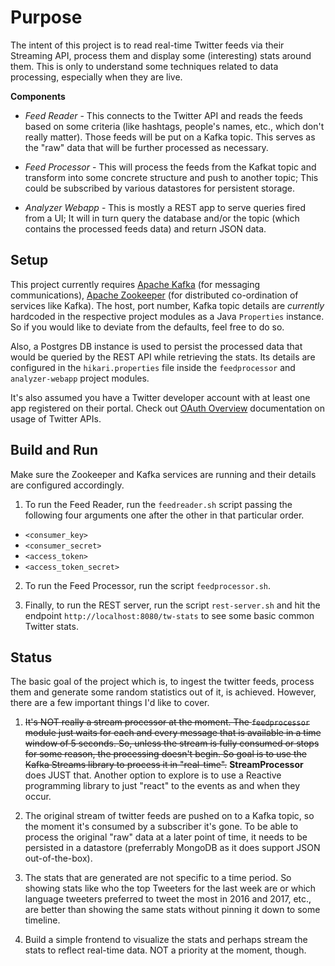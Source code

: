 # Purpose
The intent of this project is to read real-time Twitter feeds via their Streaming API, process them and display some (interesting) stats around them.
This is only to understand some techniques related to data processing, especially when they are live.

<b>Components</b>
<ul>
<li>

<i>Feed Reader</i> - This connects to the Twitter API and reads the feeds based on some criteria (like hashtags, people's names, etc., which don't really matter). Those feeds will be put on a Kafka topic. This serves as the "raw" data that will be further processed as necessary.

</li>

<li>

<i>Feed Processor</i> - This will process the feeds from the Kafkat topic and transform into some concrete structure and push to another topic; This could be subscribed by various datastores for persistent storage.

</li>

<li>

<i>Analyzer Webapp</i> - This is mostly a REST app to serve queries fired from a UI; It will in turn query the database and/or the topic (which contains the processed feeds data) and return JSON data.

</li>
</ul>

## Setup

This project currently requires [Apache Kafka](http://kafka.apache.org/quickstart) (for messaging communications), [Apache Zookeeper](https://zookeeper.apache.org) (for distributed co-ordination of services like Kafka). The host, port number, Kafka topic details are *currently* hardcoded in the respective project modules as a Java `Properties` instance. So if you would like to deviate from the defaults, feel free to do so.

Also, a Postgres DB instance is used to persist the processed data that would be queried by the REST API while retrieving the stats. Its details are configured in the `hikari.properties` file inside the `feedprocessor` and `analyzer-webapp` project modules.

It's also assumed you have a Twitter developer account with at least one app registered on their portal. Check out [OAuth Overview](https://dev.twitter.com/oauth/overview/introduction) documentation on usage of Twitter APIs.

## Build and Run

Make sure the Zookeeper and Kafka services are running and their details are configured accordingly.

1. To run the Feed Reader, run the `feedreader.sh` script passing the following four arguments one after the other in that particular order.

* `<consumer_key>`
* `<consumer_secret>`
* `<access_token>`
* `<access_token_secret>`

2. To run the Feed Processor, run the script `feedprocessor.sh`.

3. Finally, to run the REST server, run the script `rest-server.sh` and hit the endpoint `http://localhost:8080/tw-stats` to see some basic common Twitter stats.

<b>Status</b>
-------------

The basic goal of the project which is, to ingest the twitter feeds, process them and generate some random statistics out of it, is achieved. However, there are a few important things I'd like to cover.

1. <del>It's NOT really a stream processor at the moment. The `feedprocessor` module just waits for each and every message that is available in a time window of 5 seconds. So, unless the stream is fully consumed or stops for some reason, the processing doesn't begin. So goal is to use the Kafka Streams library to process it in "real-time".</del> **StreamProcessor** does JUST that. Another option to explore is to use a Reactive programming library to just "react" to the events as and when they occur.

2. The original stream of twitter feeds are pushed on to a Kafka topic, so the moment it's consumed by a subscriber it's gone. To be able to process the original "raw" data at a later point of time, it needs to be persisted in a datastore (preferrably MongoDB as it does support JSON out-of-the-box).

3. The stats that are generated are not specific to a time period. So showing stats like who the top Tweeters for the last week are or which language tweeters preferred to tweet the most in 2016 and 2017, etc., are better than showing the same stats without pinning it down to some timeline.

4. Build a simple frontend to visualize the stats and perhaps stream the stats to reflect real-time data. NOT a priority at the moment, though.

